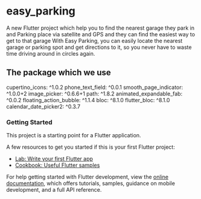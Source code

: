 # easy_parking

A new Flutter project which help you to find the nearest garage they park in and Parking place via satellite and GPS
 and they can find the easiest way to get to that garage
With Easy Parking, you can easily locate the nearest garage or parking spot and get directions to it, 
so you never have to waste time driving around in circles again.
## The package which we use 
  cupertino_icons: ^1.0.2
  phone_text_field: ^0.0.1
  smooth_page_indicator: ^1.0.0+2
  image_picker: ^0.6.6+1
  path: ^1.8.2
  animated_expandable_fab: ^0.0.2
  floating_action_bubble: ^1.1.4
  bloc: ^8.1.0
  flutter_bloc: ^8.1.0
  calendar_date_picker2: ^0.3.7

### Getting Started

This project is a starting point for a Flutter application.

A few resources to get you started if this is your first Flutter project:

- [Lab: Write your first Flutter app](https://docs.flutter.dev/get-started/codelab)
- [Cookbook: Useful Flutter samples](https://docs.flutter.dev/cookbook)

For help getting started with Flutter development, view the
[online documentation](https://docs.flutter.dev/), which offers tutorials,
samples, guidance on mobile development, and a full API reference.
